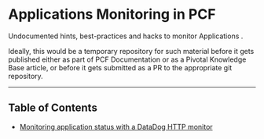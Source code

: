 # Applications Monitoring in PCF

Undocumented hints, best-practices and hacks to monitor Applications .

Ideally, this would be a temporary repository for such material before it gets published either as part of PCF Documentation or as a Pivotal Knowledge Base article, or before it gets submitted as a PR to the appropriate git repository.

---

## Table of Contents

- [Monitoring application status with a DataDog HTTP monitor](HTTP-MONITOR-DATADOG.md)

